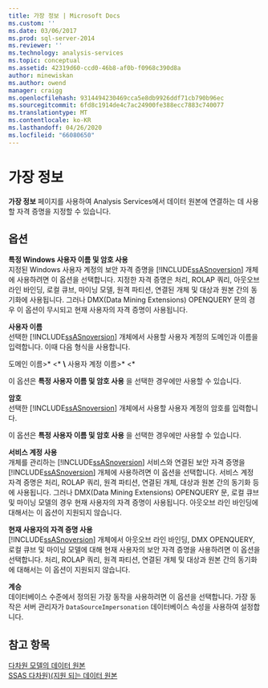 ```yaml
---
title: 가장 정보 | Microsoft Docs
ms.custom: ''
ms.date: 03/06/2017
ms.prod: sql-server-2014
ms.reviewer: ''
ms.technology: analysis-services
ms.topic: conceptual
ms.assetid: 42319d60-ccd0-46b8-af0b-f0968c390d8a
author: minewiskan
ms.author: owend
manager: craigg
ms.openlocfilehash: 9314494230469cca5e8db9926ddf71cb790b96ec
ms.sourcegitcommit: 6fd8c1914de4c7ac24900fe388ecc7883c740077
ms.translationtype: MT
ms.contentlocale: ko-KR
ms.lasthandoff: 04/26/2020
ms.locfileid: "66080650"
---
```

# <a name="impersonation-information"></a>가장 정보
  **가장 정보** 페이지를 사용하여 Analysis Services에서 데이터 원본에 연결하는 데 사용할 자격 증명을 지정할 수 있습니다.  
  
## <a name="options"></a>옵션  
 **특정 Windows 사용자 이름 및 암호 사용**  
 지정된 Windows 사용자 계정의 보안 자격 증명을 [!INCLUDE[ssASnoversion](../includes/ssasnoversion-md.md)] 개체에 사용하려면 이 옵션을 선택합니다. 지정한 자격 증명은 처리, ROLAP 쿼리, 아웃오브 라인 바인딩, 로컬 큐브, 마이닝 모델, 원격 파티션, 연결된 개체 및 대상과 원본 간의 동기화에 사용됩니다. 그러나 DMX(Data Mining Extensions) OPENQUERY 문의 경우 이 옵션이 무시되고 현재 사용자의 자격 증명이 사용됩니다.  
  
 **사용자 이름**  
 선택한 [!INCLUDE[ssASnoversion](../includes/ssasnoversion-md.md)] 개체에서 사용할 사용자 계정의 도메인과 이름을 입력합니다. 이때 다음 형식을 사용합니다.  
  
 도메인 이름>* \<* **\\** 사용자 계정 이름>* \<*  
  
 이 옵션은 **특정 사용자 이름 및 암호 사용** 을 선택한 경우에만 사용할 수 있습니다.  
  
 **암호**  
 선택한 [!INCLUDE[ssASnoversion](../includes/ssasnoversion-md.md)] 개체에서 사용할 사용자 계정의 암호를 입력합니다.  
  
 이 옵션은 **특정 사용자 이름 및 암호 사용** 을 선택한 경우에만 사용할 수 있습니다.  
  
 **서비스 계정 사용**  
 개체를 관리하는 [!INCLUDE[ssASnoversion](../includes/ssasnoversion-md.md)] 서비스와 연결된 보안 자격 증명을 [!INCLUDE[ssASnoversion](../includes/ssasnoversion-md.md)] 개체에 사용하려면 이 옵션을 선택합니다. 서비스 계정 자격 증명은 처리, ROLAP 쿼리, 원격 파티션, 연결된 개체, 대상과 원본 간의 동기화 등에 사용됩니다. 그러나 DMX(Data Mining Extensions) OPENQUERY 문, 로컬 큐브 및 마이닝 모델의 경우 현재 사용자의 자격 증명이 사용됩니다. 아웃오브 라인 바인딩에 대해서는 이 옵션이 지원되지 않습니다.  
  
 **현재 사용자의 자격 증명 사용**  
 [!INCLUDE[ssASnoversion](../includes/ssasnoversion-md.md)] 개체에서 아웃오브 라인 바인딩, DMX OPENQUERY, 로컬 큐브 및 마이닝 모델에 대해 현재 사용자의 보안 자격 증명을 사용하려면 이 옵션을 선택합니다. 처리, ROLAP 쿼리, 원격 파티션, 연결된 개체 및 대상과 원본 간의 동기화에 대해서는 이 옵션이 지원되지 않습니다.  
  
 **계승**  
 데이터베이스 수준에서 정의된 가장 동작을 사용하려면 이 옵션을 선택합니다. 가장 동작은 서버 관리자가 `DataSourceImpersonation` 데이터베이스 속성을 사용하여 설정합니다.  
  
## <a name="see-also"></a>참고 항목  
 [다차원 모델의 데이터 원본](multidimensional-models/data-sources-in-multidimensional-models.md)   
 [SSAS 다차원&#41;&#40;지원 되는 데이터 원본](multidimensional-models/supported-data-sources-ssas-multidimensional.md)  
  
  
